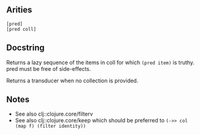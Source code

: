 ## Arities

    [pred]
    [pred coll]

## Docstring

Returns a lazy sequence of the items in coll for which `(pred item)`
is truthy. pred must be free of side-effects.

Returns a transducer when no collection is provided.

## Notes
 - See also clj::clojure.core/filterv
 - See also clj::clojure.core/keep which should be preferred to
   `(->> col  (map f) (filter identity))`
